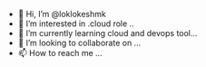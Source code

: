 - 👋 Hi, I’m @loklokeshmk
- 👀 I’m interested in .cloud role ..
- 🌱 I’m currently learning cloud and devops tool...
- 💞️ I’m looking to collaborate on ...
- 📫 How to reach me ...

<!---
loklokeshmk/loklokeshmk is a ✨ special ✨ repository because its `README.md` (this file) appears on your GitHub profile.
You can click the Preview link to take a look at your changes.
--->

